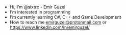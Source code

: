 -  Hi, I’m @sixtrx - Emir Guzel
-  I’m interested in programming
-  I’m currently learning C#, C++ and Game Development
-  How to reach me emirguzel@protonmail.com or https://www.linkedin.com/in/emirguzel/

<!---
sixtrx/sixtrx is a ✨ special ✨ repository because its `README.md` (this file) appears on your GitHub profile.
You can click the Preview link to take a look at your changes.
--->

